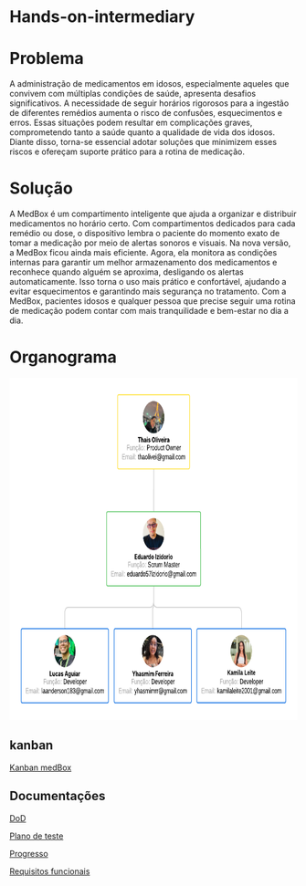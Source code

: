 # Hands-on-intermediary

# Problema
A administração de medicamentos em idosos, especialmente aqueles que convivem com múltiplas condições de saúde, apresenta desafios significativos. A necessidade de seguir horários rigorosos para a ingestão de diferentes remédios aumenta o risco de confusões, esquecimentos e erros. Essas situações podem resultar em complicações graves, comprometendo tanto a saúde quanto a qualidade de vida dos idosos. Diante disso, torna-se essencial adotar soluções que minimizem esses riscos e ofereçam suporte prático para a rotina de medicação.

# Solução
A MedBox é um compartimento inteligente que ajuda a organizar e distribuir medicamentos no horário certo. Com compartimentos dedicados para cada remédio ou dose, o dispositivo lembra o paciente do momento exato de tomar a medicação por meio de alertas sonoros e visuais.
Na nova versão, a MedBox ficou ainda mais eficiente. Agora, ela monitora as condições internas para garantir um melhor armazenamento dos medicamentos e reconhece quando alguém se aproxima, desligando os alertas automaticamente. Isso torna o uso mais prático e confortável, ajudando a evitar esquecimentos e garantindo mais segurança no tratamento.
Com a MedBox, pacientes idosos e qualquer pessoa que precise seguir uma rotina de medicação podem contar com mais tranquilidade e bem-estar no dia a dia.

# Organograma
<p align="center">
<img src="Organograma/Organograma KOALA CORP.png" alt="Organograma Koala Corp" width="600" height="600">
</p>

## kanban
[Kanban medBox](https://github.com/users/Lucas-Ladislau/projects/3)

## Documentações
[DoD](https://docs.google.com/document/d/1XRfciRcdxn_keaoMrvs4giUWTeEcKEWY/edit?usp=sharing&ouid=107033149333924170493&rtpof=true&sd=true)

[Plano de teste](https://docs.google.com/document/d/1Ct1p1nlB6cs9Wzo0urMIza8SMZurDoA4/edit?usp=sharing&ouid=107033149333924170493&rtpof=true&sd=true)

[Progresso](https://docs.google.com/document/d/1JBzfeq8OowKTLfAnmz8IeUQeDAoNlAer/edit?usp=sharing&ouid=107033149333924170493&rtpof=true&sd=true)

[Requisitos funcionais](https://docs.google.com/document/d/16K2HUjZccPY4-9EPu_wtl0E8ZITCabvs/edit?usp=sharing&ouid=116675480830736353168&rtpof=true&sd=true)
